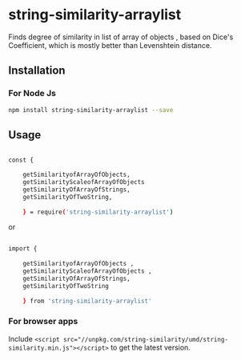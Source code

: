 # string-similarity-arraylist

Finds degree of similarity in list of array of objects , based on Dice's Coefficient, which is mostly better than Levenshtein distance.

## Installation

### For Node Js 

```bash
npm install string-similarity-arraylist --save
```

## Usage

```bash

const {

    getSimilarityofArrayOfObjects,
    getSimilarityScaleofArrayOfObjects
    getSimilarityOfArrayOfStrings,
    getSimilarityOfTwoString,
    
    } = require('string-similarity-arraylist')

```

or

```bash

import { 
    
    getSimilarityofArrayOfObjects ,
    getSimilarityScaleofArrayOfObjects ,
    getSimilarityOfArrayOfStrings,
    getSimilarityOfTwoString 
    
    } from 'string-similarity-arraylist'

```

### For browser apps

Include ``<script src="//unpkg.com/string-similarity/umd/string-similarity.min.js"></script>`` to get the latest version.


